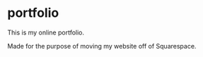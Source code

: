 # portfolio

This is my online portfolio.

Made for the purpose of moving my website off of Squarespace.
